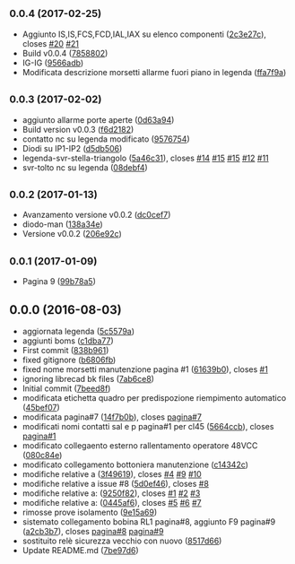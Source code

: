 <a name="0.0.4"></a>
## <small>0.0.4 (2017-02-25)</small>

* Aggiunto IS,IS,FCS,FCD,IAL,IAX su elenco componenti ([2c3e27c](https://github.com/eca-automs/MC-OL48/commit/2c3e27c)), closes [#20](https://github.com/eca-automs/MC-OL48/issues/20) [#21](https://github.com/eca-automs/MC-OL48/issues/21)
* Build v0.0.4 ([7858802](https://github.com/eca-automs/MC-OL48/commit/7858802))
* IG-IG ([9566adb](https://github.com/eca-automs/MC-OL48/commit/9566adb))
* Modificata descrizione morsetti allarme fuori piano in legenda ([ffa7f9a](https://github.com/eca-automs/MC-OL48/commit/ffa7f9a))



<a name="0.0.3"></a>
## <small>0.0.3 (2017-02-02)</small>

* aggiunto allarme porte aperte ([0d63a94](https://github.com/eca-automs/MC-OL48/commit/0d63a94))
* Build version v0.0.3 ([f6d2182](https://github.com/eca-automs/MC-OL48/commit/f6d2182))
* contatto nc su legenda modificato ([9576754](https://github.com/eca-automs/MC-OL48/commit/9576754))
* Diodi su IP1-IP2 ([d5db506](https://github.com/eca-automs/MC-OL48/commit/d5db506))
* legenda-svr-stella-triangolo ([5a46c31](https://github.com/eca-automs/MC-OL48/commit/5a46c31)), closes [#14](https://github.com/eca-automs/MC-OL48/issues/14) [#15](https://github.com/eca-automs/MC-OL48/issues/15) [#15](https://github.com/eca-automs/MC-OL48/issues/15) [#12](https://github.com/eca-automs/MC-OL48/issues/12) [#11](https://github.com/eca-automs/MC-OL48/issues/11)
* svr-tolto nc su legenda ([08debf4](https://github.com/eca-automs/MC-OL48/commit/08debf4))



<a name="0.0.2"></a>
## <small>0.0.2 (2017-01-13)</small>

* Avanzamento versione v0.0.2 ([dc0cef7](https://github.com/eca-automs/MC-OL48/commit/dc0cef7))
* diodo-man ([138a34e](https://github.com/eca-automs/MC-OL48/commit/138a34e))
* Versione v0.0.2 ([206e92c](https://github.com/eca-automs/MC-OL48/commit/206e92c))



<a name="0.0.1"></a>
## <small>0.0.1 (2017-01-09)</small>

* Pagina 9 ([99b78a5](https://github.com/eca-automs/MC-OL48/commit/99b78a5))



<a name="0.0.0"></a>
## 0.0.0 (2016-08-03)

* aggiornata legenda ([5c5579a](https://github.com/eca-automs/MC-OL48/commit/5c5579a))
* aggiunti boms ([c1dba77](https://github.com/eca-automs/MC-OL48/commit/c1dba77))
* First commit ([838b961](https://github.com/eca-automs/MC-OL48/commit/838b961))
* fixed gitignore ([b6806fb](https://github.com/eca-automs/MC-OL48/commit/b6806fb))
* fixed nome morsetti manutenzione pagina #1 ([61639b0](https://github.com/eca-automs/MC-OL48/commit/61639b0)), closes [#1](https://github.com/eca-automs/MC-OL48/issues/1)
* ignoring librecad bk files ([7ab6ce8](https://github.com/eca-automs/MC-OL48/commit/7ab6ce8))
* Initial commit ([7beed8f](https://github.com/eca-automs/MC-OL48/commit/7beed8f))
* modificata etichetta quadro per predispozione riempimento automatico ([45bef07](https://github.com/eca-automs/MC-OL48/commit/45bef07))
* modificata pagina#7 ([14f7b0b](https://github.com/eca-automs/MC-OL48/commit/14f7b0b)), closes [pagina#7](https://github.com/pagina/issues/7)
* modificati nomi contatti sal e p pagina#1 per cl45 ([5664ccb](https://github.com/eca-automs/MC-OL48/commit/5664ccb)), closes [pagina#1](https://github.com/pagina/issues/1)
* modificato collegaento esterno rallentamento operatore 48VCC ([080c84e](https://github.com/eca-automs/MC-OL48/commit/080c84e))
* modificato collegamento bottoniera manutenzione ([c14342c](https://github.com/eca-automs/MC-OL48/commit/c14342c))
* modifiche relative a ([3f49619](https://github.com/eca-automs/MC-OL48/commit/3f49619)), closes [#4](https://github.com/eca-automs/MC-OL48/issues/4) [#9](https://github.com/eca-automs/MC-OL48/issues/9) [#10](https://github.com/eca-automs/MC-OL48/issues/10)
* modifiche relative a issue #8 ([5d0ef46](https://github.com/eca-automs/MC-OL48/commit/5d0ef46)), closes [#8](https://github.com/eca-automs/MC-OL48/issues/8)
* modifiche relative a: ([9250f82](https://github.com/eca-automs/MC-OL48/commit/9250f82)), closes [#1](https://github.com/eca-automs/MC-OL48/issues/1) [#2](https://github.com/eca-automs/MC-OL48/issues/2) [#3](https://github.com/eca-automs/MC-OL48/issues/3)
* modifiche relative a: ([0445af6](https://github.com/eca-automs/MC-OL48/commit/0445af6)), closes [#5](https://github.com/eca-automs/MC-OL48/issues/5) [#6](https://github.com/eca-automs/MC-OL48/issues/6) [#7](https://github.com/eca-automs/MC-OL48/issues/7)
* rimosse prove isolamento ([9e15a69](https://github.com/eca-automs/MC-OL48/commit/9e15a69))
* sistemato collegamento bobina RL1 pagina#8, aggiunto F9 pagina#9 ([a2cb3b7](https://github.com/eca-automs/MC-OL48/commit/a2cb3b7)), closes [pagina#8](https://github.com/pagina/issues/8) [pagina#9](https://github.com/pagina/issues/9)
* sostituito relè sicurezza vecchio con nuovo ([8517d66](https://github.com/eca-automs/MC-OL48/commit/8517d66))
* Update README.md ([7be97d6](https://github.com/eca-automs/MC-OL48/commit/7be97d6))
